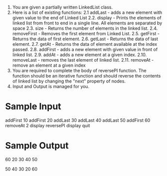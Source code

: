 1. You are given a partially written LinkedList class.
2. Here is a list of existing functions:
    2.1 addLast - adds a new element with given value to the end of Linked List
    2.2. display - Prints the elements of linked list from front to end in a single line. 
    All elements are separated by space
    2.3. size - Returns the number of elements in the linked list.
    2.4. removeFirst - Removes the first element from Linked List. 
    2.5. getFirst - Returns the data of first element. 
    2.6. getLast - Returns the data of last element. 
    2.7. getAt - Returns the data of element available at the index passed. 
    2.8. addFirst - adds a new element with given value in front of linked list.
    2.9. addAt - adds a new element at a given index.
    2.10. removeLast - removes the last element of linked list.
    2.11. removeAt - remove an element at a given index
3. You are required to complete the body of reversePI function. The function should be an iterative function and should reverse the contents of linked list by changing the "next" property of nodes.
4. Input and Output is managed for you.



# Sample Input

addFirst 10
addFirst 20
addLast 30
addLast 40
addLast 50
addFirst 60
removeAt 2
display
reversePI
display
quit

# Sample Output

60 20 30 40 50 

50 40 30 20 60 